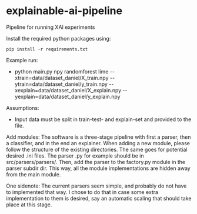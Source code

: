# explainable-ai-pipeline
Pipeline for running XAI experiments

Install the required python packages using:
```
pip install -r requirements.txt
```

Example run: 
- python main.py npy randomforest lime --xtrain=data/dataset_daniel/X_train.npy --ytrain=data/dataset_daniel/y_train.npy --xexplain=data/dataset_daniel/X_explain.npy --yexplain=data/dataset_daniel/y_explain.npy

Assumptions: 
- Input data must be split in train-test- and explain-set and provided to the file.

Add modules: 
The software is a three-stage pipeline with first a parser, then a classifier, and in the end an explainer. When adding a new module, please follow
the structure of the existing directories. The same goes for potential desired .ini files. The parser .py for example should be in src/parsers/parsers/. Then, add the parser to the factory.py module in the parser subdir dir. This way, all the module implementations are hidden away from the main module. 

One sidenote: The current parsers seem simple, and probably do not have to implemented that way. I chose to do that in case some extra implementation
to them is desired, say an automatic scaling that should take place at this stage. 